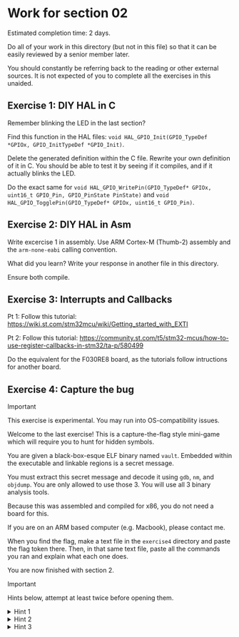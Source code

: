 # Work for section 02

Estimated completion time: 2 days.

Do all of your work in this directory (but not in this file) so that it can be easily reviewed by a senior member later.

You should constantly be referring back to the reading or other external sources. It is not expected of you to complete all the exercises in this unaided.

## Exercise 1: DIY HAL in C

Remember blinking the LED in the last section?

Find this function in the HAL files: `void HAL_GPIO_Init(GPIO_TypeDef  *GPIOx, GPIO_InitTypeDef *GPIO_Init)`.

Delete the generated definition within the C file. Rewrite your own definition of it in C. You should be able to test it by seeing if it compiles, and if it actually blinks the LED.

Do the exact same for `void HAL_GPIO_WritePin(GPIO_TypeDef* GPIOx, uint16_t GPIO_Pin, GPIO_PinState PinState)` and `void HAL_GPIO_TogglePin(GPIO_TypeDef* GPIOx, uint16_t GPIO_Pin)`.

## Exercise 2: DIY HAL in Asm

Write excercise 1 in assembly. Use ARM Cortex-M (Thumb-2) assembly and the `arm-none-eabi` calling convention.

What did you learn? Write your response in another file in this directory.

Ensure both compile.

## Exercise 3: Interrupts and Callbacks

Pt 1: Follow this tutorial: https://wiki.st.com/stm32mcu/wiki/Getting_started_with_EXTI

Pt 2: Follow this tutorial: https://community.st.com/t5/stm32-mcus/how-to-use-register-callbacks-in-stm32/ta-p/580499

Do the equivalent for the F030RE8 board, as the tutorials follow intructions for another board.

## Exercise 4: Capture the bug

> [!IMPORTANT]
> This exercise is experimental. You may run into OS-compatibility issues.

Welcome to the last exercise! This is a capture-the-flag style mini-game which will require you to hunt for hidden symbols.

You are given a black-box-esque ELF binary named `vault`. Embedded within the executable and linkable regions is a secret message.

You must extract this secret message and decode it using `gdb`, `nm`, and `objdump`. You are only allowed to use those 3. You will use all 3 binary analysis tools.

Because this was assembled and compiled for x86, you do not need a board for this.

If you are on an ARM based computer (e.g. Macbook), please contact me.

When you find the flag, make a text file in the `exercise4` directory and paste the flag token there. Then, in that same text file, paste all the commands you ran and explain what each one does.

You are now finished with section 2.

> [!IMPORTANT]
> Hints below, attempt at least twice before opening them.

<details>
  <summary>Hint 1</summary>
  
Some keywords to look for: 
`win`, `flag`, `vault`, `printf`
  
</details>

<details>
  <summary>Hint 2</summary>
  
Use pipes and regex checkers to narrow down what you are looking for. These were covered in section 00. Use that in conjunction with `nm` and `objdump`.

From the `grep` manual page:

> Context Line Control :

       `-A NUM, --after-context=NUM` :
              Print NUM lines of trailing context after matching lines.
              Places a line containing a group separator (--) between
              contiguous groups of matches.  With the -o or
              --only-matching option, this has no effect and a warning is
              given.

</details>

<details>
  <summary>Hint 3</summary>
  
You should use `nm` to first list all of your symbols. There are red herrings designed to distract you. The flag message (the one you are looking for) is denoted by `flag{MESSAGE_TO_LOOK_FOR}`.

Then you should use `gdb` to read the disassembly.

</details>
